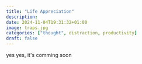 ```yaml
---
title: "Life Appreciation"
description: 
date: 2024-11-04T19:31:32+01:00
image: traps.jpg
categories: ["thought", distraction, productivity]
draft: false
---
```


yes yes, it's comming soon